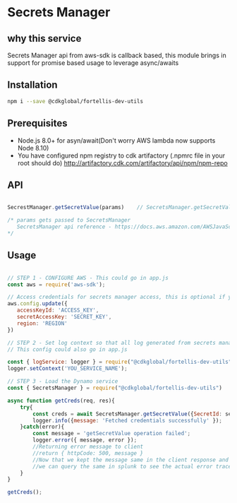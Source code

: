 # Secrets Manager

## why this service

Secrets Manager api from aws-sdk is callback based, this module brings in support for promise based usage to leverage async/awaits

## Installation

```bash
npm i --save @cdkglobal/fortellis-dev-utils
```

## Prerequisites

- Node.js 8.0+ for asyn/await(Don't worry AWS lambda now supports Node 8.10)
- You have configured npm registry to cdk artifactory (.npmrc file in your root should do)
http://artifactory.cdk.com/artifactory/api/npm/npm-repo

## API

```javascript

SecrestManager.getSecretValue(params)    // SecretsManager.getSecretValue

/* params gets passed to SecretsManager
   SecretsManager api reference - https://docs.aws.amazon.com/AWSJavaScriptSDK/latest/AWS/SecretsManager.html
*/

```

## Usage

```javascript

// STEP 1 - CONFIGURE AWS - This could go in app.js
const aws = require('aws-sdk');

// Access credentials for secrets manager access, this is optional if you lambda is already configured to access secrets manager
aws.config.update({
   accessKeyId: 'ACCESS_KEY',
   secretAccessKey: 'SECRET_KEY',
   region: 'REGION'
})

// STEP 2 - Set log context so that all log generated from secrets manager service wil be tagged with your app context for better searching in splunk. If you are not clear on what this means, please refer the Logging Best Practices guide documented in the README in this project root .
// This config could also go in app.js

const { logService: logger } = require("@cdkglobal/fortellis-dev-utils");
logger.setContext('YOU_SERVICE_NAME');

// STEP 3 - Load the Dynamo service
const { SecretsManager } = require("@cdkglobal/fortellis-dev-utils")

async function getCreds(req, res){
    try{
        const creds = await SecretsManager.getSecretValue({SecretId: secretName});
        logger.info({message: 'Fetched credentials successfully' });
    }catch(error){
        const message = 'getSecretValue operation failed';
        logger.error({ message, error });
        //Returning error message to client
        //return { httpCode: 500, message }
        //Now that we kept the message same in the client response and in the logger.error,
        //we can query the same in splunk to see the actual error trace from the upstream server.
    }
}

getCreds();
```
